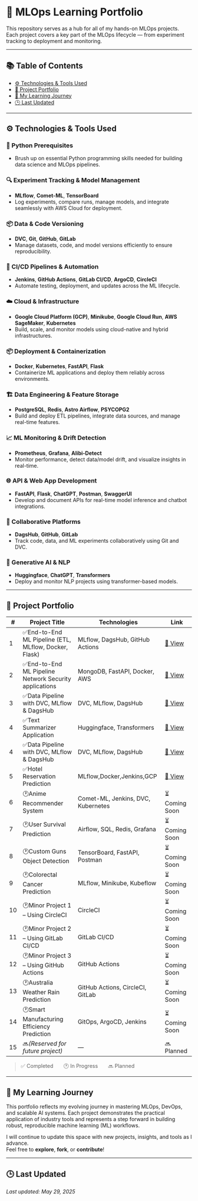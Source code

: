 
# 🧠 MLOps Learning Portfolio

This repository serves as a hub for all of my hands-on MLOps projects. Each project covers a key part of the MLOps lifecycle — from experiment tracking to deployment and monitoring.

---

## 📚 Table of Contents

- [⚙️ Technologies & Tools Used](#️-technologies--tools-used)
- [📁 Project Portfolio](#-project-portfolio)
- [🧭 My Learning Journey](#-my-learning-journey)
- [🕒 Last Updated](#last-updated)

---

## ⚙️ Technologies & Tools Used

### 🐍 Python Prerequisites
- Brush up on essential Python programming skills needed for building data science and MLOps pipelines.

### 🔍 Experiment Tracking & Model Management
- **MLflow**, **Comet-ML**, **TensorBoard**
- Log experiments, compare runs, manage models, and integrate seamlessly with AWS Cloud for deployment.

### 📦 Data & Code Versioning
- **DVC**, **Git**, **GitHub**, **GitLab**
- Manage datasets, code, and model versions efficiently to ensure reproducibility.

### 🔁 CI/CD Pipelines & Automation
- **Jenkins**, **GitHub Actions**, **GitLab CI/CD**, **ArgoCD**, **CircleCI**
- Automate testing, deployment, and updates across the ML lifecycle.

### ☁️ Cloud & Infrastructure
- **Google Cloud Platform (GCP)**, **Minikube**, **Google Cloud Run**, **AWS SageMaker**, **Kubernetes**
- Build, scale, and monitor models using cloud-native and hybrid infrastructures.

### 📦 Deployment & Containerization
- **Docker**, **Kubernetes**, **FastAPI**, **Flask**
- Containerize ML applications and deploy them reliably across environments.

### 🏗️ Data Engineering & Feature Storage
- **PostgreSQL**, **Redis**, **Astro Airflow**, **PSYCOPG2**
- Build and deploy ETL pipelines, integrate data sources, and manage real-time features.

### 📈 ML Monitoring & Drift Detection
- **Prometheus**, **Grafana**, **Alibi-Detect**
- Monitor performance, detect data/model drift, and visualize insights in real-time.

### 🌐 API & Web App Development
- **FastAPI**, **Flask**, **ChatGPT**, **Postman**, **SwaggerUI**
- Develop and document APIs for real-time model inference and chatbot integrations.

### 🤝 Collaborative Platforms
- **DagsHub**, **GitHub**, **GitLab**
- Track code, data, and ML experiments collaboratively using Git and DVC.

### 🤖 Generative AI & NLP
- **Huggingface**, **ChatGPT**, **Transformers**
- Deploy and monitor NLP projects using transformer-based models.

---

## 📁 Project Portfolio

| # | Project Title | Technologies | Link |
|--|---------------|--------------|------|
| 1 |✅End-to-End ML Pipeline (ETL, MLflow, Docker, Flask) | MLflow, DagsHub, GitHub Actions | [🔗 View](https://github.com/Nahidzeinali-web/End_to_End_Pipeline-Project1) |
| 2 |✅End-to-End ML Pipeline Network Security applications | MongoDB, FastAPI, Docker, AWS | [🔗 View](https://github.com/Nahidzeinali-web/End-to-End_Pipeline_Project2) |
| 3 |✅Data Pipeline with DVC, MLflow & DagsHub | DVC, MLflow, DagsHub | [🔗 View](https://dagshub.com/nahidzeinali2021/End-to-End_Pipeline_Project2) |
| 4 |✅Text Summarizer Application | Huggingface, Transformers | [🔗 View](https://github.com/Nahidzeinali-web/End_to_End_Pipeline-Project3) |
| 4 |✅Data Pipeline with DVC, MLflow & DagsHub | DVC, MLflow, DagsHub | [🔗 View](https://dagshub.com/nahidzeinali2021/End-to-End_Pipeline_Project2) |
| 5 |✅Hotel Reservation Prediction  | MLflow,Docker,Jenkins,GCP | [🔗 View](https://github.com/Nahidzeinali-web/End_to_End_DataScience-Project5) |
| 6 |🕐Anime Recommender System  | Comet-ML, Jenkins, DVC, Kubernetes | ⏳ Coming Soon |
| 7 |🕐User Survival Prediction  | Airflow, SQL, Redis, Grafana | ⏳ Coming Soon |
| 8 |🕐Custom Guns Object Detection | TensorBoard, FastAPI, Postman | ⏳ Coming Soon |
| 9 |🕐Colorectal Cancer Prediction  | MLflow, Minikube, Kubeflow | ⏳ Coming Soon |
| 10 |🕐Minor Project 1 – Using CircleCI | CircleCI | ⏳ Coming Soon |
| 11 |🕐Minor Project 2 – Using GitLab CI/CD | GitLab CI/CD | ⏳ Coming Soon |
| 12 |🕐Minor Project 3 – Using GitHub Actions | GitHub Actions | ⏳ Coming Soon |
| 13 |🕐Australia Weather Rain Prediction | GitHub Actions, CircleCI, GitLab | ⏳ Coming Soon |
| 14 |🕐Smart Manufacturing Efficiency Prediction | GitOps, ArgoCD, Jenkins | ⏳ Coming Soon |
| 15 |🔜*(Reserved for future project)* | — | 🔜 Planned |

> ✅ Completed  🕐 In Progress  🔜 Planned
---

## 🧭 My Learning Journey

This portfolio reflects my evolving journey in mastering MLOps, DevOps, and scalable AI systems. Each project demonstrates the practical application of industry tools and represents a step forward in building robust, reproducible machine learning (ML) workflows.

I will continue to update this space with new projects, insights, and tools as I advance.  
Feel free to **explore**, **fork**, or **contribute**!

---

## 🕒 Last Updated

_Last updated: May 29, 2025_

